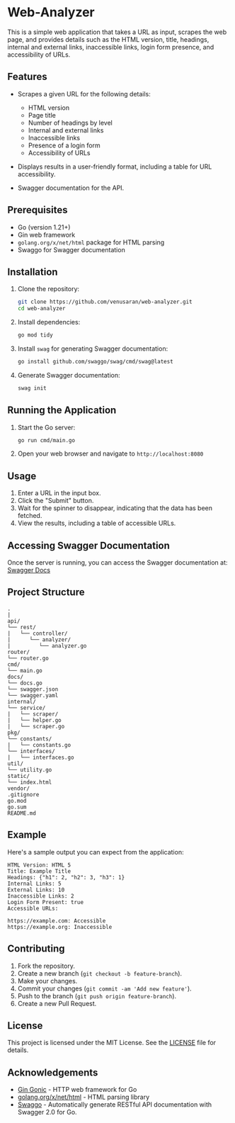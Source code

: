 # Web-Analyzer

This is a simple web application that takes a URL as input, scrapes the web page, and provides details such as the HTML version, title, headings, internal and external links, inaccessible links, login form presence, and accessibility of URLs.

## Features

- Scrapes a given URL for the following details:

  - HTML version
  - Page title
  - Number of headings by level
  - Internal and external links
  - Inaccessible links
  - Presence of a login form
  - Accessibility of URLs

- Displays results in a user-friendly format, including a table for URL accessibility.
- Swagger documentation for the API.

## Prerequisites

- Go (version 1.21+)
- Gin web framework
- `golang.org/x/net/html` package for HTML parsing
- Swaggo for Swagger documentation

## Installation

1. Clone the repository:

   ```sh
   git clone https://github.com/venusaran/web-analyzer.git
   cd web-analyzer
   ```

2. Install dependencies:

   ```sh
   go mod tidy
   ```

3. Install `swag` for generating Swagger documentation:

   ```sh
   go install github.com/swaggo/swag/cmd/swag@latest
   ```

4. Generate Swagger documentation:
   ```sh
   swag init
   ```

## Running the Application

1. Start the Go server:

   ```sh
   go run cmd/main.go
   ```

2. Open your web browser and navigate to `http://localhost:8080`

## Usage

1. Enter a URL in the input box.
2. Click the "Submit" button.
3. Wait for the spinner to disappear, indicating that the data has been fetched.
4. View the results, including a table of accessible URLs.

## Accessing Swagger Documentation

Once the server is running, you can access the Swagger documentation at:
[Swagger Docs](http://localhost:8080/docs/index.html#/)

## Project Structure

```
.
|
api/
└── rest/
|   └── controller/
|      └── analyzer/
|         └── analyzer.go
router/
└── router.go
cmd/
└── main.go
docs/
└── docs.go
└── swagger.json
└── swagger.yaml
internal/
└── service/
|   └── scraper/
|   └── helper.go
|   └── scraper.go
pkg/
└── constants/
|   └── constants.go
└── interfaces/
|   └── interfaces.go
util/
└── utility.go
static/
└── index.html
vendor/
.gitignore
go.mod
go.sum
README.md
```

## Example

Here's a sample output you can expect from the application:

```
HTML Version: HTML 5
Title: Example Title
Headings: {"h1": 2, "h2": 3, "h3": 1}
Internal Links: 5
External Links: 10
Inaccessible Links: 2
Login Form Present: true
Accessible URLs:

https://example.com: Accessible
https://example.org: Inaccessible
```

## Contributing

1. Fork the repository.
2. Create a new branch (`git checkout -b feature-branch`).
3. Make your changes.
4. Commit your changes (`git commit -am 'Add new feature'`).
5. Push to the branch (`git push origin feature-branch`).
6. Create a new Pull Request.

## License

This project is licensed under the MIT License. See the [LICENSE](LICENSE) file for details.

## Acknowledgements

- [Gin Gonic](https://github.com/gin-gonic/gin) - HTTP web framework for Go
- [golang.org/x/net/html](https://pkg.go.dev/golang.org/x/net/html) - HTML parsing library
- [Swaggo](https://github.com/swaggo/swag) - Automatically generate RESTful API documentation with Swagger 2.0 for Go.
